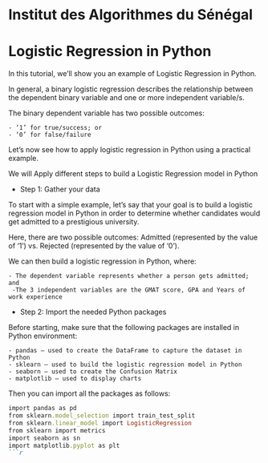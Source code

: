 
# Institut des Algorithmes du Sénégal

#  Logistic Regression in Python

In this tutorial, we’ll show you an example of Logistic Regression in Python.

In general, a binary logistic regression describes the relationship between the dependent binary variable and one or more independent variable/s.

The binary dependent variable has two possible outcomes:


    - ‘1’ for true/success; or
    - ‘0’ for false/failure
Let’s now see how to apply logistic regression in Python using a practical example.

We will Apply different steps to build a Logistic Regression model in Python

- Step 1: Gather your data

To start with a simple example, let’s say that your goal is to build a logistic regression model in Python in order to determine whether candidates would get admitted to a prestigious university.

Here, there are two possible outcomes: Admitted (represented by the value of ‘1’) vs. Rejected (represented by the value of ‘0’).

We can then build a logistic regression in Python, where:

    - The dependent variable represents whether a person gets admitted; and
     -The 3 independent variables are the GMAT score, GPA and Years of work experience


- Step 2: Import the needed Python packages

Before starting, make sure that the following packages are installed in Python environment:

    - pandas – used to create the DataFrame to capture the dataset in Python
    - sklearn – used to build the logistic regression model in Python
    - seaborn – used to create the Confusion Matrix
    - matplotlib – used to display charts

Then you can import all the packages as follows:

```ruby
import pandas as pd
from sklearn.model_selection import train_test_split
from sklearn.linear_model import LogisticRegression
from sklearn import metrics
import seaborn as sn
import matplotlib.pyplot as plt
```r
